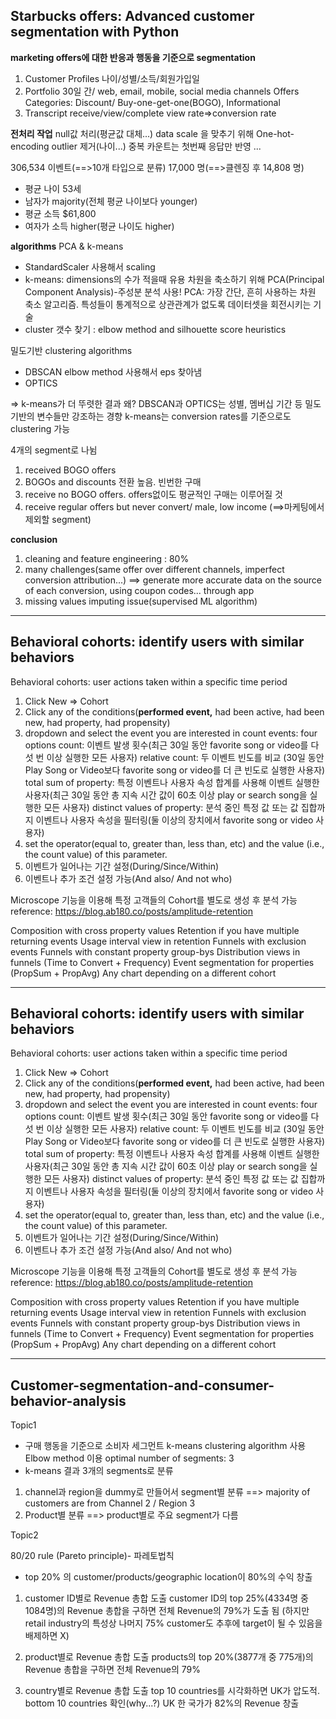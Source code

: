 ## Starbucks offers: Advanced customer segmentation with Python ##

**marketing offers에 대한 반응과 행동을 기준으로 segmentation**

 1. Customer Profiles
나이/성별/소득/회원가입일
 2. Portfolio
30일 간/ web, email, mobile, social media channels
Offers Categories: Discount/ Buy-one-get-one(BOGO), Informational
 3. Transcript
receive/view/complete
view rate=>conversion rate

**전처리 작업**
null값 처리(평균값 대체...)
data scale 을 맞추기 위해 One-hot-encoding
outlier 제거(나이...)
중복 카운트는 첫번째 응답만 반영
...

306,534 이벤트(==>10개 타입으로 분류)
17,000 명(==>클렌징 후 14,808 명)

 - 평균 나이 53세
 - 남자가 majority(전체 평균 나이보다 younger)
 - 평균 소득 $61,800
 - 여자가 소득 higher(평균 나이도 higher)


**algorithms**
PCA & k-means

 - StandardScaler 사용해서 scaling
 - k-means: dimensions의 수가 적을때 유용
차원을 축소하기 위해 PCA(Principal Component Analysis)-주성분 분석 사용!
PCA: 가장 간단, 흔히 사용하는 차원 축소 알고리즘. 특성들이 통계적으로 상관관계가 없도록 데이터셋을 회전시키는 기술
 - cluster 갯수 찾기 : elbow method and silhouette score heuristics

밀도기반 clustering algorithms

 - DBSCAN
elbow method 사용해서 eps 찾아냄
 - OPTICS

=> k-means가 더 뚜렷한 결과
왜? DBSCAN과 OPTICS는 성별, 멤버십 기간 등 밀도 기반의 변수들만 강조하는 경향
k-means는 conversion rates를 기준으로도 clustering 가능

4개의 segment로 나뉨
1. received BOGO offers
2. BOGOs and discounts 전환 높음. 빈번한 구매
3. receive no BOGO offers. offers없이도 평균적인 구매는 이루어질 것
4. receive regular offers but never convert/ male, low income (==>마케팅에서 제외할 segment)

**conclusion**
1. cleaning and feature engineering : 80%
2. many challenges(same offer over different channels, imperfect conversion attribution...)
==> generate more accurate data on the source of each conversion, using coupon codes... through app
3. missing values imputing issue(supervised ML algorithm)


----------


## Behavioral cohorts: identify users with similar behaviors ##

Behavioral cohorts: user actions taken within a specific time period
1. Click New => Cohort
2. Click any of the conditions(**performed event,** had been active, had been new, had property, had propensity)
3. dropdown and select the event you are interested in
count events: four options 
count: 이벤트 발생 횟수(최근 30일 동안 favorite song or video를 다섯 번 이상 실행한 모든 사용자)
relative count: 두 이벤트 빈도를 비교 (30일 동안 Play Song or Video보다 favorite song or video를 더 큰 빈도로 실행한 사용자)
total sum of property: 특정 이벤트나 사용자 속성 합계를 사용해 이벤트 실행한 사용자(최근 30일 동안 총 지속 시간 값이 60초 이상 play or search song을 실행한 모든 사용자)
distinct values of property: 분석 중인 특정 값 또는 값 집합까지 이벤트나 사용자 속성을 필터링(둘 이상의 장치에서 favorite song or video 사용자)
4. set the operator(equal to, greater than, less than, etc) and the value (i.e., the count value) of this parameter.
5. 이벤트가 일어나는 기간 설정(During/Since/Within)
6. 이벤트나 추가 조건 설정 가능(And also/ And not who)

Microscope 기능을 이용해 특정 고객들의 Cohort를 별도로 생성 후 분석 가능
reference: https://blog.ab180.co/posts/amplitude-retention

Composition with cross property values
Retention if you have multiple returning events
Usage interval view in retention
Funnels with exclusion events
Funnels with constant property group-bys
Distribution views in funnels (Time to Convert + Frequency)
Event segmentation for properties (PropSum + PropAvg)
Any chart depending on a different cohort


----------


## Behavioral cohorts: identify users with similar behaviors ##

Behavioral cohorts: user actions taken within a specific time period
1. Click New => Cohort
2. Click any of the conditions(**performed event,** had been active, had been new, had property, had propensity)
3. dropdown and select the event you are interested in
count events: four options 
count: 이벤트 발생 횟수(최근 30일 동안 favorite song or video를 다섯 번 이상 실행한 모든 사용자)
relative count: 두 이벤트 빈도를 비교 (30일 동안 Play Song or Video보다 favorite song or video를 더 큰 빈도로 실행한 사용자)
total sum of property: 특정 이벤트나 사용자 속성 합계를 사용해 이벤트 실행한 사용자(최근 30일 동안 총 지속 시간 값이 60초 이상 play or search song을 실행한 모든 사용자)
distinct values of property: 분석 중인 특정 값 또는 값 집합까지 이벤트나 사용자 속성을 필터링(둘 이상의 장치에서 favorite song or video 사용자)
4. set the operator(equal to, greater than, less than, etc) and the value (i.e., the count value) of this parameter.
5. 이벤트가 일어나는 기간 설정(During/Since/Within)
6. 이벤트나 추가 조건 설정 가능(And also/ And not who)

Microscope 기능을 이용해 특정 고객들의 Cohort를 별도로 생성 후 분석 가능
reference: https://blog.ab180.co/posts/amplitude-retention

Composition with cross property values
Retention if you have multiple returning events
Usage interval view in retention
Funnels with exclusion events
Funnels with constant property group-bys
Distribution views in funnels (Time to Convert + Frequency)
Event segmentation for properties (PropSum + PropAvg)
Any chart depending on a different cohort



----------


## Customer-segmentation-and-consumer-behavior-analysis ##

Topic1

 - 구매 행동을 기준으로 소비자 세그먼트
k-means clustering algorithm 사용
Elbow method 이용 optimal number of segments: 3
 - k-means 결과 3개의 segments로 분류
1. channel과 region을 dummy로 만들어서 segment별 분류
==> majority of customers are from Channel 2 / Region 3
2. Product별 분류
==> product별로 주요 segment가 다름



Topic2

80/20 rule (Pareto principle)- 파레토법칙

 - top 20% 의 customer/products/geographic location이 80%의 수익 창출
1. customer ID별로 Revenue 총합 도출 
customer ID의 top 25%(4334명 중 1084명)의 Revenue 총합을 구하면 전체 Revenue의 79%가 도출 됨 
(하지만 retail industry의 특성상 나머지 75% customer도 추후에 target이 될 수 있음을 배제하면 X)

2.  product별로 Revenue 총합 도출
products의 top 20%(3877개 중 775개)의 Revenue 총합을 구하면 전체 Revenue의 79%

3.   country별로 Revenue 총합 도출
top 10 countries를 시각화하면 UK가 압도적. 
bottom 10 countries 확인(why...?)
UK 한 국가가 82%의 Revenue 창출
